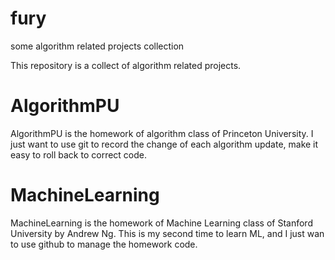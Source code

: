 # fury
some algorithm related projects collection

This repository is a collect of algorithm related projects. 

# AlgorithmPU
AlgorithmPU is the homework of algorithm class of Princeton University.
I just want to use git to record the change of each algorithm update, make it easy to roll back to correct code.

# MachineLearning
MachineLearning is the homework of Machine Learning class of Stanford University by Andrew Ng.
This is my second time to learn ML, and I just wan to use github to manage the homework code.
